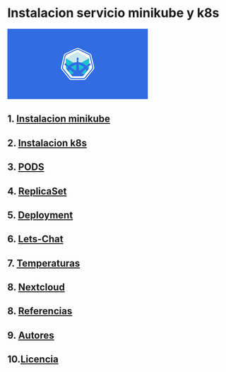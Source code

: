 # Instalacion servicio minikube y k8s
![](/img/descarga.png)

## 1. [Instalacion minikube](instalacion.md)
## 2. [Instalacion k8s](k8s.md)
## 3. [PODS](pods.md)
## 4. [ReplicaSet](replica.md)
## 5. [Deployment](deploy.md)
## 6. [Lets-Chat](lets.md)
## 7. [Temperaturas](temp.md)
## 8. [Nextcloud](cloud.md)
## 8. [Referencias](referencias.md)
## 9. [Autores](autores.md)
## 10.[Licencia](licencia.md)
